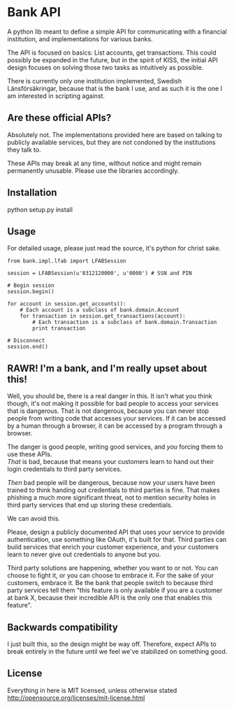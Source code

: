 # Bank API

A python lib meant to define a simple API for communicating with a financial institution, and implementations for various banks.

The API is focused on basics: List accounts, get transactions. This could possibly be expanded in the future, but in the spirit of KISS,
the initial API design focuses on solving those two tasks as intuitively as possible.

There is currently only one institution implemented, Swedish Länsförsäkringar, because that is the bank I use, and as such it is the one I 
am interested in scripting against.

## Are these official APIs?

Absolutely not. The implementations provided here are based on talking to publicly available services, but they are not 
condoned by the institutions they talk to. 

These APIs may break at any time, without notice and might remain permanently unusable. Please use the libraries accordingly. 

## Installation

   python setup.py install

## Usage

For detailed usage, please just read the source, it's python for christ sake.

    from bank.impl.lfab import LFABSession
    
    session = LFABSession(u'8312120000', u'0000') # SSN and PIN
    
    # Begin session
    session.begin()
    
    for account in session.get_accounts():
        # Each account is a subclass of bank.domain.Account
        for transaction in session.get_transactions(account):
            # Each transaction is a subclass of bank.domain.Transaction
            print transaction
    
    # Disconnect
    session.end()

## RAWR! I'm a bank, and I'm really upset about this!

Well, you should be, there is a real danger in this. It isn't what you think though, it's not making it possible for bad people to access your services that is dangerous. 
That is not dangerous, because you can never stop people from writing code that accesses your services. 
If it can be accessed by a human through a browser, it can be accessed by a program through a browser.

The danger is good people, writing good services, and *you* forcing them to use these APIs.  
*That* is bad, because that means your customers learn to hand out their login credentials to third party services. 

*Then* bad people will be dangerous, because now your users have been trained to think handing out credentials to third parties is fine. 
That makes phishing a much more significant threat, not to mention security holes in third party services that end up storing these credentials.

We can avoid this. 

Please, design a publicly documented API that uses *your* service to provide authentication, use something like OAuth, it's built for that.
Third parties can build services that enrich your customer experience, and your customers learn to never give out credentials to anyone but you. 

Third party solutions are happening, whether you want to or not. You can choose to fight it, or you can choose to embrace it.
For the sake of your customers, embrace it. 
Be the bank that people switch to because third party services tell them "this feature is only available if you are a customer at bank X, because their incredible API is the only one that enables this feature".

## Backwards compatibility

I just built this, so the design might be way off. Therefore, expect APIs to break entirely in the future until we feel we've stabilized
on something good.
    
## License

Everything in here is MIT licensed, unless otherwise stated 
http://opensource.org/licenses/mit-license.html